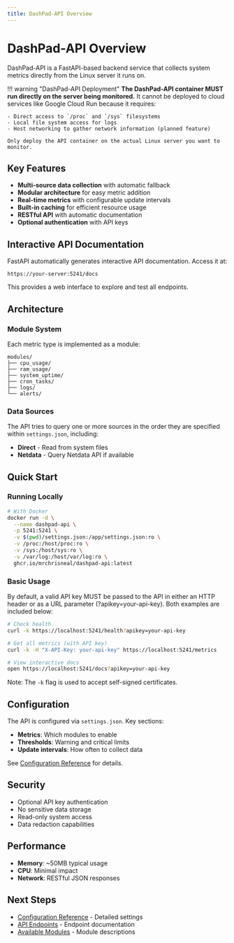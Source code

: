 ```yaml
---
title: DashPad-API Overview
---
```


# DashPad-API Overview

DashPad-API is a FastAPI-based backend service that collects system metrics directly from the Linux server it runs on.

!!! warning "DashPad-API Deployment"
    **The DashPad-API container MUST run directly on the server being monitored.** It cannot be deployed to cloud services like Google Cloud Run because it requires:

    - Direct access to `/proc` and `/sys` filesystems
    - Local file system access for logs
    - Host networking to gather network information (planned feature)

    Only deploy the API container on the actual Linux server you want to monitor.

## Key Features

- **Multi-source data collection** with automatic fallback
- **Modular architecture** for easy metric addition
- **Real-time metrics** with configurable update intervals
- **Built-in caching** for efficient resource usage
- **RESTful API** with automatic documentation
- **Optional authentication** with API keys

## Interactive API Documentation

FastAPI automatically generates interactive API documentation. Access it at:

```
https://your-server:5241/docs
```

This provides a web interface to explore and test all endpoints.

## Architecture

### Module System

Each metric type is implemented as a module:

```
modules/
├── cpu_usage/
├── ram_usage/
├── system_uptime/
├── cron_tasks/
├── logs/
└── alerts/
```

### Data Sources

The API tries to query one or more sources in the order they are specified within `settings.json`, including:

- **Direct** - Read from system files
- **Netdata** - Query Netdata API if available

## Quick Start

### Running Locally

```bash
# With Docker
docker run -d \
  --name dashpad-api \
  -p 5241:5241 \
  -v $(pwd)/settings.json:/app/settings.json:ro \
  -v /proc:/host/proc:ro \
  -v /sys:/host/sys:ro \
  -v /var/log:/host/var/log:ro \
  ghcr.io/mrchrisneal/dashpad-api:latest
```

### Basic Usage

By default, a valid API key MUST be passed to the API in either an HTTP header or as a URL parameter (?apikey=your-api-key). Both examples are included below:

```bash
# Check health
curl -k https://localhost:5241/health?apikey=your-api-key

# Get all metrics (with API key)
curl -k -H "X-API-Key: your-api-key" https://localhost:5241/metrics

# View interactive docs
open https://localhost:5241/docs?apikey=your-api-key
```

Note: The `-k` flag is used to accept self-signed certificates.

## Configuration

The API is configured via `settings.json`. Key sections:

- **Metrics**: Which modules to enable
- **Thresholds**: Warning and critical limits
- **Update intervals**: How often to collect data

See [Configuration Reference](configuration.md) for details.

## Security

- Optional API key authentication
- No sensitive data storage
- Read-only system access
- Data redaction capabilities

## Performance

- **Memory**: ~50MB typical usage
- **CPU**: Minimal impact
- **Network**: RESTful JSON responses

## Next Steps

- [Configuration Reference](configuration.md) - Detailed settings
- [API Endpoints](endpoints.md) - Endpoint documentation
- [Available Modules](modules.md) - Module descriptions